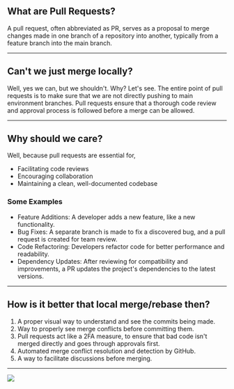## What are Pull Requests?
A pull request, often abbreviated as PR, serves as a proposal to merge changes made in one branch of a repository into another, typically from a feature branch into the main branch.

---

## Can't we just merge locally?
Well, yes we can, but we shouldn't. Why? Let's see. The entire point of pull requests is to make sure that we are not directly pushing to main environment branches. Pull requests ensure that a thorough code review and approval process is followed before a merge can be allowed.

---

## Why should we care?
Well, because pull requests are essential for, 
- Facilitating code reviews
- Encouraging collaboration
- Maintaining a clean, well-documented codebase

### Some Examples
- Feature Additions: A developer adds a new feature, like a new functionality.
- Bug Fixes: A separate branch is made to fix a discovered bug, and a pull request is created for team review.
- Code Refactoring: Developers refactor code for better performance and readability.
- Dependency Updates: After reviewing for compatibility and improvements, a PR updates the project's dependencies to the latest versions.

---

## How is it better that local merge/rebase then?
1. A proper visual way to understand and see the commits being made.
2. Way to properly see merge conflicts before committing them.
3. Pull requests act like a 2FA measure, to ensure that bad code isn't merged directly and goes through approvals first.
4. Automated merge conflict resolution and detection by GitHub.
5. A way to facilitate discussions before merging.

---

**![](https://lh7-us.googleusercontent.com/dqTuV0mZEtAbK7uDnqFmttJKLVsaHE2LwUtnVLeW1P8VVQGBKvDEAgI2MPtULNCYOykxpUGskabxPXmy9qPJ0_Obem4U5I-lnh6FTp09Il0Vtl47tsnG6BDn6zAb0-nMq2n86bPhHN2vWdMGviV5tHiSsw=nw)**